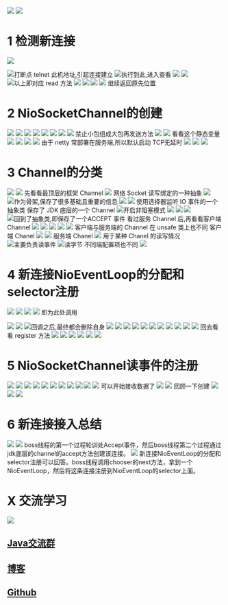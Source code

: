 ![](https://upload-images.jianshu.io/upload_images/4685968-82f4c3e10e82692f.png?imageMogr2/auto-orient/strip%7CimageView2/2/w/1240)
![](https://upload-images.jianshu.io/upload_images/4685968-e872805fe23374f5.png?imageMogr2/auto-orient/strip%7CimageView2/2/w/1240)
# 1 检测新连接
![](https://upload-images.jianshu.io/upload_images/4685968-153778c1a7c9bf0a.png?imageMogr2/auto-orient/strip%7CimageView2/2/w/1240)

![打断点](https://upload-images.jianshu.io/upload_images/4685968-b8b838fdeba16606.png?imageMogr2/auto-orient/strip%7CimageView2/2/w/1240)
telnet 此机地址,引起连接建立
![执行到此,进入查看](https://upload-images.jianshu.io/upload_images/4685968-ae3bdf29eb497cf5.png?imageMogr2/auto-orient/strip%7CimageView2/2/w/1240)
![](https://upload-images.jianshu.io/upload_images/4685968-07f4d660aa7fa5a0.png?imageMogr2/auto-orient/strip%7CimageView2/2/w/1240)
![](https://upload-images.jianshu.io/upload_images/4685968-7966d10791db4b74.png?imageMogr2/auto-orient/strip%7CimageView2/2/w/1240)
![以上即对应 read 方法](https://upload-images.jianshu.io/upload_images/4685968-21d9debf039422de.png?imageMogr2/auto-orient/strip%7CimageView2/2/w/1240)
![](https://upload-images.jianshu.io/upload_images/4685968-7dad000eec086a14.png?imageMogr2/auto-orient/strip%7CimageView2/2/w/1240)
![](https://upload-images.jianshu.io/upload_images/4685968-903de91ec4edacc6.png?imageMogr2/auto-orient/strip%7CimageView2/2/w/1240)
![](https://upload-images.jianshu.io/upload_images/4685968-5a1cdd5cfbe624e5.png?imageMogr2/auto-orient/strip%7CimageView2/2/w/1240)
![](https://upload-images.jianshu.io/upload_images/4685968-c384ea865b032494.png?imageMogr2/auto-orient/strip%7CimageView2/2/w/1240)
继续返回原先位置
# 2 NioSocketChannel的创建
![](https://upload-images.jianshu.io/upload_images/4685968-647c96dbd1e78a16.png?imageMogr2/auto-orient/strip%7CimageView2/2/w/1240)
![](https://upload-images.jianshu.io/upload_images/4685968-013fc30fb2fc0753.png?imageMogr2/auto-orient/strip%7CimageView2/2/w/1240)
![](https://upload-images.jianshu.io/upload_images/4685968-e155c372b2a6bcd6.png?imageMogr2/auto-orient/strip%7CimageView2/2/w/1240)
![](https://upload-images.jianshu.io/upload_images/4685968-7d13ad60fe40ec6c.png?imageMogr2/auto-orient/strip%7CimageView2/2/w/1240)
![](https://upload-images.jianshu.io/upload_images/4685968-b415bec97c8cfce7.png?imageMogr2/auto-orient/strip%7CimageView2/2/w/1240)
![](https://upload-images.jianshu.io/upload_images/4685968-06ffa91c79377599.png?imageMogr2/auto-orient/strip%7CimageView2/2/w/1240)
![](https://upload-images.jianshu.io/upload_images/4685968-188a44e54c15675d.png?imageMogr2/auto-orient/strip%7CimageView2/2/w/1240)
![](https://upload-images.jianshu.io/upload_images/4685968-5075fcc2b55c3b0b.png?imageMogr2/auto-orient/strip%7CimageView2/2/w/1240)
禁止小包组成大包再发送方法
![](https://upload-images.jianshu.io/upload_images/4685968-7e3797cfe543c403.png?imageMogr2/auto-orient/strip%7CimageView2/2/w/1240)
![](https://upload-images.jianshu.io/upload_images/4685968-1d49894fd77d5612.png?imageMogr2/auto-orient/strip%7CimageView2/2/w/1240)
看看这个静态变量
![](https://upload-images.jianshu.io/upload_images/4685968-397f5c66ac433ad8.png?imageMogr2/auto-orient/strip%7CimageView2/2/w/1240)
![](https://upload-images.jianshu.io/upload_images/4685968-fc95cf0f37887a49.png?imageMogr2/auto-orient/strip%7CimageView2/2/w/1240)
![](https://upload-images.jianshu.io/upload_images/4685968-83a049dbe3909434.png?imageMogr2/auto-orient/strip%7CimageView2/2/w/1240)
![](https://upload-images.jianshu.io/upload_images/4685968-6f8988addbb5b30a.png?imageMogr2/auto-orient/strip%7CimageView2/2/w/1240)
由于 netty 常部署在服务端,所以默认启动 TCP无延时
![](https://upload-images.jianshu.io/upload_images/4685968-c855121c69a6dff0.png?imageMogr2/auto-orient/strip%7CimageView2/2/w/1240)
![](https://upload-images.jianshu.io/upload_images/4685968-0d25250cd6f46349.png?imageMogr2/auto-orient/strip%7CimageView2/2/w/1240)
![](https://upload-images.jianshu.io/upload_images/4685968-c9dbb1c30702cbef.png?imageMogr2/auto-orient/strip%7CimageView2/2/w/1240)
# 3 Channel的分类
![](https://upload-images.jianshu.io/upload_images/4685968-04b9d6922210f30c.png?imageMogr2/auto-orient/strip%7CimageView2/2/w/1240)
![](https://upload-images.jianshu.io/upload_images/4685968-e59f9d20b37cef98.png?imageMogr2/auto-orient/strip%7CimageView2/2/w/1240)
先看看最顶层的框架 Channel
![](https://upload-images.jianshu.io/upload_images/4685968-843dc27965709b9f.png?imageMogr2/auto-orient/strip%7CimageView2/2/w/1240)
网络 Socket 读写绑定的一种抽象
![](https://upload-images.jianshu.io/upload_images/4685968-909823755c5f97ed.png?imageMogr2/auto-orient/strip%7CimageView2/2/w/1240)
![作为骨架,保存了很多基础且重要的信息](https://upload-images.jianshu.io/upload_images/4685968-631b8076f4f03731.png?imageMogr2/auto-orient/strip%7CimageView2/2/w/1240)
![](https://upload-images.jianshu.io/upload_images/4685968-ebd92923bd7aba17.png?imageMogr2/auto-orient/strip%7CimageView2/2/w/1240)
![](https://upload-images.jianshu.io/upload_images/4685968-6fbf5a4df22b1aa3.png?imageMogr2/auto-orient/strip%7CimageView2/2/w/1240)
使用选择器监听 IO 事件的一个抽象类
保存了 JDK 底层的一个 Channel
![开启非阻塞模式](https://upload-images.jianshu.io/upload_images/4685968-5b375626d12e93c0.png?imageMogr2/auto-orient/strip%7CimageView2/2/w/1240)
![](https://upload-images.jianshu.io/upload_images/4685968-6f2c4db3877b3446.png?imageMogr2/auto-orient/strip%7CimageView2/2/w/1240)
![](https://upload-images.jianshu.io/upload_images/4685968-65bb4df3e72805eb.png?imageMogr2/auto-orient/strip%7CimageView2/2/w/1240)
![](https://upload-images.jianshu.io/upload_images/4685968-544035ff367ac8af.png?imageMogr2/auto-orient/strip%7CimageView2/2/w/1240)
![回到了抽象类,即保存了一个ACCEPT 事件](https://upload-images.jianshu.io/upload_images/4685968-95ffd151eb086037.png?imageMogr2/auto-orient/strip%7CimageView2/2/w/1240)
看过服务 Channel 后,再看看客户端 Channel
![](https://upload-images.jianshu.io/upload_images/4685968-1cff6a124cf6a8ef.png?imageMogr2/auto-orient/strip%7CimageView2/2/w/1240)
![](https://upload-images.jianshu.io/upload_images/4685968-14db32612fd8cb1c.png?imageMogr2/auto-orient/strip%7CimageView2/2/w/1240)
![](https://upload-images.jianshu.io/upload_images/4685968-ea6d6e38b5eddb4c.png?imageMogr2/auto-orient/strip%7CimageView2/2/w/1240)
![](https://upload-images.jianshu.io/upload_images/4685968-d86e20f04538c5c5.png?imageMogr2/auto-orient/strip%7CimageView2/2/w/1240)
![](https://upload-images.jianshu.io/upload_images/4685968-3f3ead021a03739d.png?imageMogr2/auto-orient/strip%7CimageView2/2/w/1240)
客户端与服务端的 Channel 在 unsafe 类上也不同
客户端 Chanel
![](https://upload-images.jianshu.io/upload_images/4685968-8b127646df7189bc.png?imageMogr2/auto-orient/strip%7CimageView2/2/w/1240)
![](https://upload-images.jianshu.io/upload_images/4685968-932e22334f9881fc.png?imageMogr2/auto-orient/strip%7CimageView2/2/w/1240)
服务端 Chanel
![](https://upload-images.jianshu.io/upload_images/4685968-649ccf219e119b59.png?imageMogr2/auto-orient/strip%7CimageView2/2/w/1240)
用于某种 Chanel 的读写情况
![主要负责读事件](https://upload-images.jianshu.io/upload_images/4685968-fca626f2525be9a4.png?imageMogr2/auto-orient/strip%7CimageView2/2/w/1240)
![读字节](https://upload-images.jianshu.io/upload_images/4685968-28f51dd6a2f102c9.png?imageMogr2/auto-orient/strip%7CimageView2/2/w/1240)
不同端配置项也不同
![](https://upload-images.jianshu.io/upload_images/4685968-4f4b5381882986f0.png?imageMogr2/auto-orient/strip%7CimageView2/2/w/1240)
# 4 新连接NioEventLoop的分配和selector注册
![](https://upload-images.jianshu.io/upload_images/4685968-a63fd8e061f4f0b4.png?imageMogr2/auto-orient/strip%7CimageView2/2/w/1240)
![](https://upload-images.jianshu.io/upload_images/4685968-41bcbed71900c23e.png?imageMogr2/auto-orient/strip%7CimageView2/2/w/1240)
![](https://upload-images.jianshu.io/upload_images/4685968-a281db0fd9c51fa0.png?imageMogr2/auto-orient/strip%7CimageView2/2/w/1240)
![](https://upload-images.jianshu.io/upload_images/4685968-ed0f172cecfb4941.png?imageMogr2/auto-orient/strip%7CimageView2/2/w/1240)
即为此处调用

![](https://upload-images.jianshu.io/upload_images/4685968-a2185e7d8be5ed58.png?imageMogr2/auto-orient/strip%7CimageView2/2/w/1240)
![](https://upload-images.jianshu.io/upload_images/4685968-c02beb3305a4c3b1.png?imageMogr2/auto-orient/strip%7CimageView2/2/w/1240)
![回调之后,最终都会删除自身](https://upload-images.jianshu.io/upload_images/4685968-a35dba0841019f83.png?imageMogr2/auto-orient/strip%7CimageView2/2/w/1240)
![](https://upload-images.jianshu.io/upload_images/4685968-80ac0551fc8fd753.png?imageMogr2/auto-orient/strip%7CimageView2/2/w/1240)
![](https://upload-images.jianshu.io/upload_images/4685968-c15714b365bd7fb7.png?imageMogr2/auto-orient/strip%7CimageView2/2/w/1240)
![](https://upload-images.jianshu.io/upload_images/4685968-27f5f994e3019ee2.png?imageMogr2/auto-orient/strip%7CimageView2/2/w/1240)
![](https://upload-images.jianshu.io/upload_images/4685968-1f3c75872c498b42.png?imageMogr2/auto-orient/strip%7CimageView2/2/w/1240)
![](https://upload-images.jianshu.io/upload_images/4685968-8edf96ebff86c9ab.png?imageMogr2/auto-orient/strip%7CimageView2/2/w/1240)
![](https://upload-images.jianshu.io/upload_images/4685968-2200c311cc7d1f58.png?imageMogr2/auto-orient/strip%7CimageView2/2/w/1240)
![](https://upload-images.jianshu.io/upload_images/4685968-27f9c9325d4664f7.png?imageMogr2/auto-orient/strip%7CimageView2/2/w/1240)
![](https://upload-images.jianshu.io/upload_images/4685968-9c1f3a7e7035445c.png?imageMogr2/auto-orient/strip%7CimageView2/2/w/1240)
![](https://upload-images.jianshu.io/upload_images/4685968-0dfad3da5ca3b88b.png?imageMogr2/auto-orient/strip%7CimageView2/2/w/1240)
![](https://upload-images.jianshu.io/upload_images/4685968-29db7804405e204f.png?imageMogr2/auto-orient/strip%7CimageView2/2/w/1240)
![](https://upload-images.jianshu.io/upload_images/4685968-d69b8c5bca5ef41f.png?imageMogr2/auto-orient/strip%7CimageView2/2/w/1240)
回去看看 register 方法
![](https://upload-images.jianshu.io/upload_images/4685968-a293b371e2f7b7d7.png?imageMogr2/auto-orient/strip%7CimageView2/2/w/1240)
![](https://upload-images.jianshu.io/upload_images/4685968-7f8ccc643006d7aa.png?imageMogr2/auto-orient/strip%7CimageView2/2/w/1240)
![](https://upload-images.jianshu.io/upload_images/4685968-93d0f6f001ec2e12.png?imageMogr2/auto-orient/strip%7CimageView2/2/w/1240)
![](https://upload-images.jianshu.io/upload_images/4685968-6fccbd27dd0223e8.png?imageMogr2/auto-orient/strip%7CimageView2/2/w/1240)
![](https://upload-images.jianshu.io/upload_images/4685968-4749199c674ee183.png?imageMogr2/auto-orient/strip%7CimageView2/2/w/1240)
![](https://upload-images.jianshu.io/upload_images/4685968-2f017eb658969f3c.png?imageMogr2/auto-orient/strip%7CimageView2/2/w/1240)
# 5 NioSocketChannel读事件的注册
![](https://upload-images.jianshu.io/upload_images/4685968-46323b999c7b1e4b.png?imageMogr2/auto-orient/strip%7CimageView2/2/w/1240)
![](https://upload-images.jianshu.io/upload_images/4685968-30bc74945e970fd9.png?imageMogr2/auto-orient/strip%7CimageView2/2/w/1240)
![](https://upload-images.jianshu.io/upload_images/4685968-992a5110c0e939f1.png?imageMogr2/auto-orient/strip%7CimageView2/2/w/1240)
![](https://upload-images.jianshu.io/upload_images/4685968-7d0765411dd01aec.png?imageMogr2/auto-orient/strip%7CimageView2/2/w/1240)
![](https://upload-images.jianshu.io/upload_images/4685968-bde4d52dacbfd912.png?imageMogr2/auto-orient/strip%7CimageView2/2/w/1240)
![](https://upload-images.jianshu.io/upload_images/4685968-d283c5c40d2fe86b.png?imageMogr2/auto-orient/strip%7CimageView2/2/w/1240)
![](https://upload-images.jianshu.io/upload_images/4685968-95e07810657c3a94.png?imageMogr2/auto-orient/strip%7CimageView2/2/w/1240)
![](https://upload-images.jianshu.io/upload_images/4685968-3d3db00c01a5851c.png?imageMogr2/auto-orient/strip%7CimageView2/2/w/1240)
![](https://upload-images.jianshu.io/upload_images/4685968-3007e69b2514dc4f.png?imageMogr2/auto-orient/strip%7CimageView2/2/w/1240)
![](https://upload-images.jianshu.io/upload_images/4685968-727fb415cf2fead5.png?imageMogr2/auto-orient/strip%7CimageView2/2/w/1240)
![](https://upload-images.jianshu.io/upload_images/4685968-1ada5b3ce203998e.png?imageMogr2/auto-orient/strip%7CimageView2/2/w/1240)
可以开始接收数据了
![](https://upload-images.jianshu.io/upload_images/4685968-3f76ca5e48aa3cc0.png?imageMogr2/auto-orient/strip%7CimageView2/2/w/1240)
![](https://upload-images.jianshu.io/upload_images/4685968-a8592fe84ef63070.png?imageMogr2/auto-orient/strip%7CimageView2/2/w/1240)
回顾一下创建
![](https://upload-images.jianshu.io/upload_images/4685968-b11de4cff58c5d22.png?imageMogr2/auto-orient/strip%7CimageView2/2/w/1240)
![](https://upload-images.jianshu.io/upload_images/4685968-78f882bc1f86d06a.png?imageMogr2/auto-orient/strip%7CimageView2/2/w/1240)
![](https://upload-images.jianshu.io/upload_images/4685968-98fd3e3ee315a996.png?imageMogr2/auto-orient/strip%7CimageView2/2/w/1240)
# 6 新连接接入总结
![](https://upload-images.jianshu.io/upload_images/4685968-e5eff7d4523b9764.png?imageMogr2/auto-orient/strip%7CimageView2/2/w/1240)
![](https://upload-images.jianshu.io/upload_images/4685968-3831d1b58cd81d4c.png?imageMogr2/auto-orient/strip%7CimageView2/2/w/1240)
boss线程的第一个过程轮训处Accept事件，然后boss线程第二个过程通过jdk底层的channel的accept方法创建该连接。
![](https://upload-images.jianshu.io/upload_images/4685968-5edc177c40f49349.png?imageMogr2/auto-orient/strip%7CimageView2/2/w/1240)
新连接NioEventLoop的分配和selector注册可以回答。boss线程调用chooser的next方法，拿到一个NioEventLoop，然后将这条连接注册到NioEventLoop的selector上面。

# X 交流学习
![](https://img-blog.csdnimg.cn/20190504005601174.jpg)

## [Java交流群](https://jq.qq.com/?_wv=1027&k=5UB4P1T)
## [博客](http://www.shishusheng.com)

## [Github](https://github.com/Wasabi1234)
